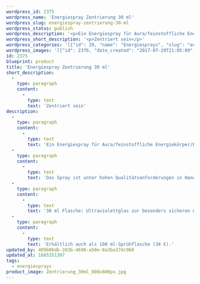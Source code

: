 ```yaml
---
wordpress_id: 2375
wordpress_name: 'Energiespray Zentrierung 30 ml'
wordpress_slug: energiespray-zentrierung-30-ml
wordpress_status: publish
wordpress_description: '<p>Ein Energiespray für Aura/feinstoffliche Energiekörper/Energiefelder in Räumen mit einem aktivierbaren Schwingungsfeld zu: Zentrierung sämtlicher Persönlichkeitsanteile, feinstofflicher Systemebenen etc. Als Basis z.B. für Fokus und Konzentration, innere Ruhe und das Bündeln von Kräften sowie Klarheit gewinnen. Zur Vorbereitung auf Mediation u.ä.</p><p>Das Spray ist unter hohen Qualitätsanforderungen in Handarbeit in Deutschland hergestellt aus mehrfach gereinigtem und energetisiertem Wasser (76%, konserviert mit 96%igem Weingeist (24%). Abgestimmt auf das feinstoffliche Energiefeld ist eine Komposition von naturreinen ätherischen Ölen*.</p><p>30 ml Flasche: Ultraviolettglas zur besonders sicheren Aufbewahrung mit hochwertigem, goldfarbenen Metallpumpzerstäuber (Steigrohr: Plastik). Etikett: Wasserfest, leicht energetisiert mit dem Informationsfeld des Airsprays.</p><p>Erhältlich auch als 100 ml-Sprühflasche (34 €).</p><p><a href="https://my.feenbaum.de/anwendung-energiesprays/">Anwendungshinweise</a></p>'
wordpress_short_description: '<p>Zentriert sein</p>'
wordpress_categories: '[{"id": 29, "name": "Energiesprays", "slug": "energiesprays"}]'
wordpress_images: '[{"id": 2376, "date_created": "2017-07-29T21:05:09", "date_created_gmt": "2017-07-29T17:05:09", "date_modified": "2017-07-29T21:05:09", "date_modified_gmt": "2017-07-29T17:05:09", "src": "https://my.feenbaum.de/wp-content/uploads/2017/07/Zentrierung_30ml_800x800px.jpg", "name": "Zentrierung_30ml_800x800px", "alt": ""}]'
id: 2375
blueprint: product
title: 'Energiespray Zentrierung 30 ml'
short_description:
  -
    type: paragraph
    content:
      -
        type: text
        text: 'Zentriert sein'
description:
  -
    type: paragraph
    content:
      -
        type: text
        text: 'Ein Energiespray für Aura/feinstoffliche Energiekörper/Energiefelder in Räumen mit einem aktivierbaren Schwingungsfeld zu: Zentrierung sämtlicher Persönlichkeitsanteile, feinstofflicher Systemebenen etc. Als Basis z.B. für Fokus und Konzentration, innere Ruhe und das Bündeln von Kräften sowie Klarheit gewinnen. Zur Vorbereitung auf Mediation u.ä.'
  -
    type: paragraph
    content:
      -
        type: text
        text: 'Das Spray ist unter hohen Qualitätsanforderungen in Handarbeit in Deutschland hergestellt aus mehrfach gereinigtem und energetisiertem Wasser (76%, konserviert mit 96%igem Weingeist (24%). Abgestimmt auf das feinstoffliche Energiefeld ist eine Komposition von naturreinen ätherischen Ölen*.'
  -
    type: paragraph
    content:
      -
        type: text
        text: '30 ml Flasche: Ultraviolettglas zur besonders sicheren Aufbewahrung mit hochwertigem, goldfarbenen Metallpumpzerstäuber (Steigrohr: Plastik). Etikett: Wasserfest, leicht energetisiert mit dem Informationsfeld des Airsprays.'
  -
    type: paragraph
    content:
      -
        type: text
        text: 'Erhältlich auch als 100 ml-Sprühflasche (34 €).'
updated_by: 489b06db-283b-4690-a50e-8a3ba37dc968
updated_at: 1685351307
tags:
  - energiesprays
product_image: Zentrierung_30ml_800x800px.jpg
---
```

